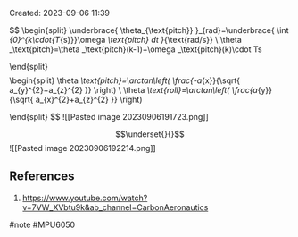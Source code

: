 Created: 2023-09-06 11:39

$$
\begin{split}
\underbrace{ \theta_{\text{pitch}} }_{rad}=\underbrace{ \int _{0}^{k\cdot{T_{s}}}\omega _\text{pitch} dt }_{\text{rad/s}} \\ 
\theta _\text{pitch}=\theta _\text{pitch}(k-1)+\omega _\text{pitch}(k)\cdot Ts 

\end{split}
$$
$$
\begin{split}
\theta _\text{pitch}=\arctan\left( \frac{-a_{x}}{\sqrt{ a_{y}^{2}+a_{z}^{2} }} \right) \\
\theta _\text{roll}=\arctan\left( \frac{a_{y}}{\sqrt{ a_{x}^{2}+a_{z}^{2} }} \right)

\end{split}
$$
![[Pasted image 20230906191723.png]]

$$\underset{}{}$$![[Pasted image 20230906192214.png]]
## References

1. https://www.youtube.com/watch?v=7VW_XVbtu9k&ab_channel=CarbonAeronautics

#note #MPU6050
